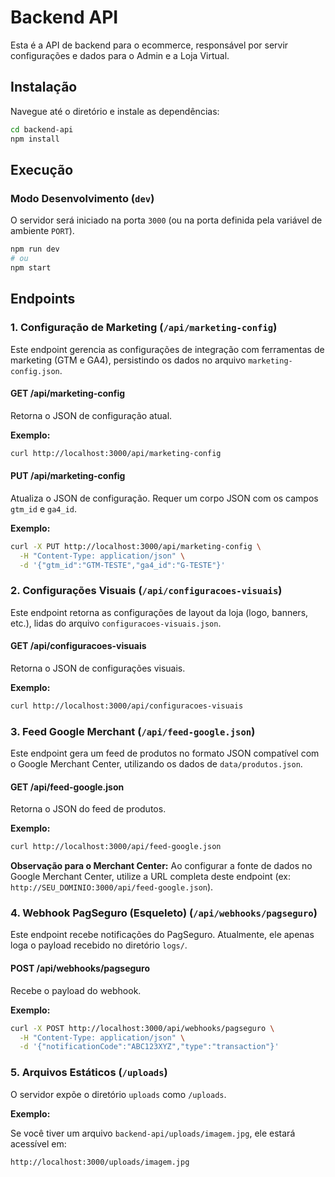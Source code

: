 # Backend API

Esta é a API de backend para o ecommerce, responsável por servir configurações e dados para o Admin e a Loja Virtual.

## Instalação

Navegue até o diretório e instale as dependências:

```bash
cd backend-api
npm install
```

## Execução

### Modo Desenvolvimento (`dev`)

O servidor será iniciado na porta `3000` (ou na porta definida pela variável de ambiente `PORT`).

```bash
npm run dev
# ou
npm start
```

## Endpoints

### 1. Configuração de Marketing (`/api/marketing-config`)

Este endpoint gerencia as configurações de integração com ferramentas de marketing (GTM e GA4), persistindo os dados no arquivo `marketing-config.json`.

#### GET /api/marketing-config

Retorna o JSON de configuração atual.

**Exemplo:**

```bash
curl http://localhost:3000/api/marketing-config
```

#### PUT /api/marketing-config

Atualiza o JSON de configuração. Requer um corpo JSON com os campos `gtm_id` e `ga4_id`.

**Exemplo:**

```bash
curl -X PUT http://localhost:3000/api/marketing-config \
  -H "Content-Type: application/json" \
  -d '{"gtm_id":"GTM-TESTE","ga4_id":"G-TESTE"}'
```

### 2. Configurações Visuais (`/api/configuracoes-visuais`)

Este endpoint retorna as configurações de layout da loja (logo, banners, etc.), lidas do arquivo `configuracoes-visuais.json`.

#### GET /api/configuracoes-visuais

Retorna o JSON de configurações visuais.

**Exemplo:**

```bash
curl http://localhost:3000/api/configuracoes-visuais
```

### 3. Feed Google Merchant (`/api/feed-google.json`)

Este endpoint gera um feed de produtos no formato JSON compatível com o Google Merchant Center, utilizando os dados de `data/produtos.json`.

#### GET /api/feed-google.json

Retorna o JSON do feed de produtos.

**Exemplo:**

```bash
curl http://localhost:3000/api/feed-google.json
```

**Observação para o Merchant Center:**
Ao configurar a fonte de dados no Google Merchant Center, utilize a URL completa deste endpoint (ex: `http://SEU_DOMINIO:3000/api/feed-google.json`).

### 4. Webhook PagSeguro (Esqueleto) (`/api/webhooks/pagseguro`)

Este endpoint recebe notificações do PagSeguro. Atualmente, ele apenas loga o payload recebido no diretório `logs/`.

#### POST /api/webhooks/pagseguro

Recebe o payload do webhook.

**Exemplo:**

```bash
curl -X POST http://localhost:3000/api/webhooks/pagseguro \
  -H "Content-Type: application/json" \
  -d '{"notificationCode":"ABC123XYZ","type":"transaction"}'
```

### 5. Arquivos Estáticos (`/uploads`)

O servidor expõe o diretório `uploads` como `/uploads`.

**Exemplo:**

Se você tiver um arquivo `backend-api/uploads/imagem.jpg`, ele estará acessível em:

```
http://localhost:3000/uploads/imagem.jpg
```

